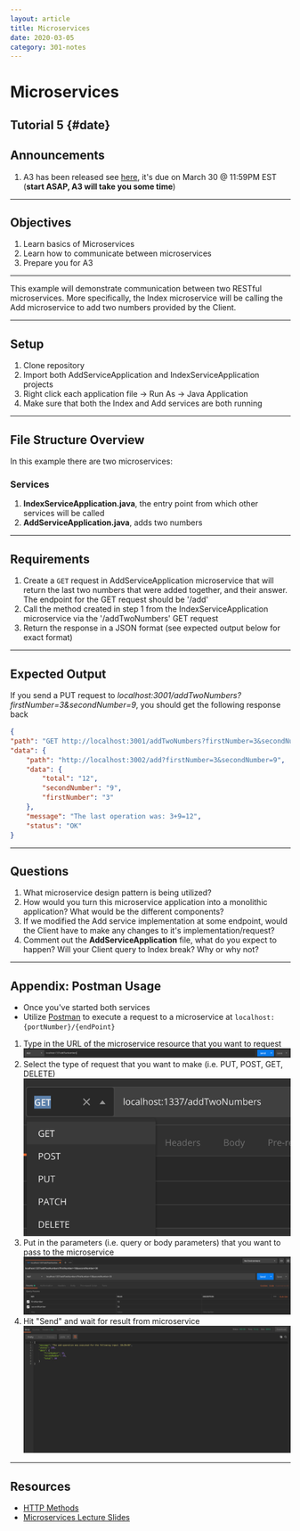 ```yaml
---
layout: article
title: Microservices
date: 2020-03-05
category: 301-notes
---
```


# Microservices

Tutorial 5 {#date}
---

## Announcements

1. A3 has been released see [here]([https://mcs.utm.utoronto.ca/~301/assignment.html/]), it's due on March 30 @ 11:59PM EST (__start ASAP, A3 will take you some time__)

---

## Objectives

1. Learn basics of Microservices
2. Learn how to communicate between microservices
3. Prepare you for A3

---

This example will demonstrate communication between two RESTful microservices.
More specifically, the Index microservice will be calling the Add microservice to add two numbers provided by the Client.

---

## Setup

1. Clone repository
2. Import both AddServiceApplication and IndexServiceApplication projects
3. Right click each application file -> Run As -> Java Application
4. Make sure that both the Index and Add services are both running

---

## File Structure Overview

In this example there are two microservices:

### Services

1. __IndexServiceApplication.java__, the entry point from which other services will be called
2. __AddServiceApplication.java__, adds two numbers

---

## Requirements

1. Create a `GET` request in AddServiceApplication microservice that will return the last two numbers that were added together, and their answer. The endpoint for the GET request should be '/add'
2. Call the method created in step 1 from the IndexServiceApplication microservice via the '/addTwoNumbers' GET request
3. Return the response in a JSON format (see expected output below for exact format)

---

## Expected Output

If you send a PUT request to *localhost:3001/addTwoNumbers?firstNumber=3&secondNumber=9*, you should get the following response back

```json
{
"path": "GET http://localhost:3001/addTwoNumbers?firstNumber=3&secondNumber=9",
"data": {
    "path": "http://localhost:3002/add?firstNumber=3&secondNumber=9",
    "data": {
        "total": "12",
        "secondNumber": "9",
        "firstNumber": "3"
    },
    "message": "The last operation was: 3+9=12",
    "status": "OK"
}
```

---

## Questions

1. What microservice design pattern is being utilized?
2. How would you turn this microservice application into a monolithic application? What would be the different components?
3. If we modified the Add service implementation at some endpoint, would the Client have to make any changes to it's implementation/request?
4. Comment out the __AddServiceApplication__ file, what do you expect to happen? Will your Client query to Index break? Why or why not?

---

## Appendix: Postman Usage

- Once you've started both services
- Utilize [Postman](https://www.getpostman.com/) to execute a request to a microservice at `localhost:{portNumber}/{endPoint}`

1. Type in the URL of the microservice resource that you want to request
    ![postman-1](/assets/notes/301-assets/postman-1.png "Example of URL entered")
2. Select the type of request that you want to make (i.e. PUT, POST, GET, DELETE)
![postman-1](/assets/notes/301-assets/postman-2.png "Type of request")
3. Put in the parameters (i.e. query or body parameters) that you want to pass to the microservice
![postman-1](/assets/notes/301-assets/postman-3.png "Paramters being entered")
4. Hit "Send" and wait for result from microservice
![postman-1](/assets/notes/301-assets/postman-4.png "Response from microservice")

---

## Resources

- [HTTP Methods](https://www.restapitutorial.com/lessons/httpmethods.html)
- [Microservices Lecture Slides](https://docs.google.com/presentation/d/1eb_m_AevI4zwgmgoChvznOqXkZl8LmuUxOXXB2dmNx0/edit?usp=sharing)